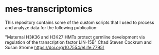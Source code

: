 # mes-transcriptomics

This repository contains some of the custom scripts that I used to process and analyze data for the following publication:

"Maternal H3K36 and H3K27 HMTs protect germline development via regulation of the transcription factor LIN-15B"
Chad Steven Cockrum and Susan Strome
https://doi.org/10.7554/eLife.77951
